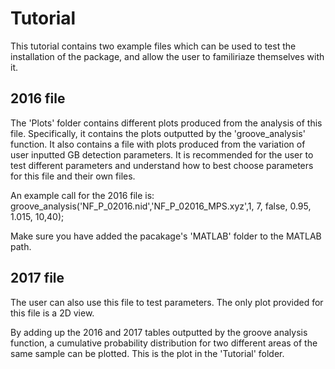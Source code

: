 # Tutorial
This tutorial contains two example files which can be used to test the installation of the package, and allow the user to familiriaze themselves with it.

## 2016 file
The 'Plots' folder contains different plots produced from the analysis of this file. Specifically,  it contains the plots outputted by the 'groove_analysis' function. It also contains a file with plots produced from the variation of user inputted GB detection parameters. It is recommended for the user to test different parameters and understand how to best choose parameters for this file and their own files.

An example call for the 2016 file is:
groove_analysis('NF_P_02016.nid','NF_P_02016_MPS.xyz',1, 7, false, 0.95, 1.015, 10,40);

Make sure you have added the pacakage's 'MATLAB' folder to the MATLAB path.

## 2017 file
The user can also use this file to test parameters. The only plot provided for this file is a 2D view. 

By adding up the 2016 and 2017 tables outputted by the groove analysis function, a cumulative probability distribution for two different areas of the same sample can be plotted. This is the plot in the 'Tutorial' folder.
